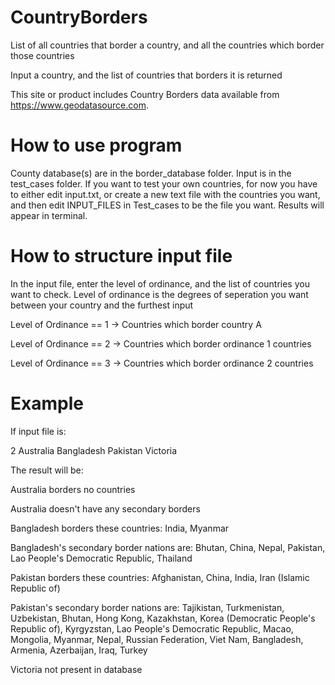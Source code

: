 # CountryBorders
List of all countries that border a country, and all the countries which border those countries

Input a country, and the list of countries that borders it is returned

This site or product includes Country Borders data available from https://www.geodatasource.com.

# How to use program
County database(s) are in the border_database folder. Input is in the test_cases folder. 
If you want to test your own countries, for now you have to either edit input.txt, or create a new text file with the countries you want, and then edit INPUT_FILES in Test_cases to be the file you want. Results will appear in terminal. 

# How to structure input file
In the input file, enter the level of ordinance, and the list of countries you want to check. 
Level of ordinance is the degrees of seperation you want between your country and the furthest input

Level of Ordinance == 1 -> Countries which border country A

Level of Ordinance == 2 -> Countries which border ordinance 1 countries

Level of Ordinance == 3 -> Countries which border ordinance 2 countries

# Example
If input file is:

2
Australia
Bangladesh
Pakistan
Victoria

The result will be: 

Australia borders no countries

Australia doesn't have any secondary borders


Bangladesh borders these countries: India, Myanmar

Bangladesh's secondary border nations are: Bhutan, China, Nepal, Pakistan, Lao People's Democratic Republic, Thailand


Pakistan borders these countries: Afghanistan, China, India, Iran (Islamic Republic of)

Pakistan's secondary border nations are: Tajikistan, Turkmenistan, Uzbekistan, Bhutan, Hong Kong, Kazakhstan, Korea (Democratic People's Republic of), Kyrgyzstan, Lao People's Democratic Republic, Macao, Mongolia, Myanmar, Nepal, Russian Federation, Viet Nam, Bangladesh, Armenia, Azerbaijan, Iraq, Turkey


Victoria not present in database